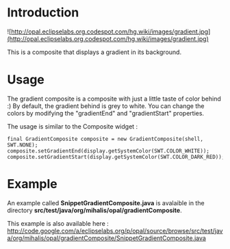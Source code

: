 # Introduction #

![http://opal.eclipselabs.org.codespot.com/hg.wiki/images/gradient.jpg](http://opal.eclipselabs.org.codespot.com/hg.wiki/images/gradient.jpg)

This is a composite that displays a gradient in its background.

# Usage #

The gradient composite is a composite with just a little taste of color behind :) By default, the gradient behind is grey to white.
You can change the colors by modifying the "gradientEnd" and "gradientStart" properties.

The usage is similar to the Composite widget :
```
final GradientComposite composite = new GradientComposite(shell, SWT.NONE);
composite.setGradientEnd(display.getSystemColor(SWT.COLOR_WHITE));
composite.setGradientStart(display.getSystemColor(SWT.COLOR_DARK_RED));
```

# Example #
An example called **SnippetGradientComposite.java** is avalaible in the directory **src/test/java/org/mihalis/opal/gradientComposite**.

This example is also available here : http://code.google.com/a/eclipselabs.org/p/opal/source/browse/src/test/java/org/mihalis/opal/gradientComposite/SnippetGradientComposite.java